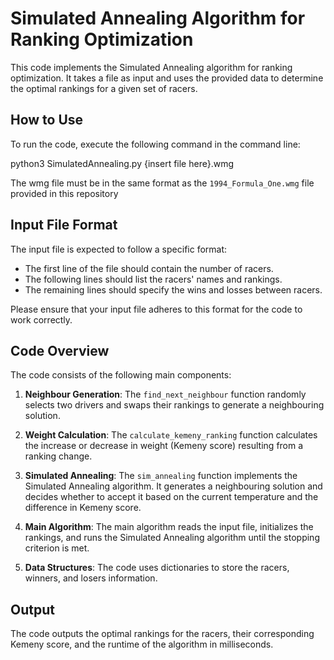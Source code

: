 # Simulated Annealing Algorithm for Ranking Optimization

This code implements the Simulated Annealing algorithm for ranking optimization. It takes a file as input and uses the provided data to determine the optimal rankings for a given set of racers.

## How to Use

To run the code, execute the following command in the command line:

python3 SimulatedAnnealing.py {insert file here}.wmg

The wmg file must be in the same format as the `1994_Formula_One.wmg` file provided in this repository

## Input File Format

The input file is expected to follow a specific format:

- The first line of the file should contain the number of racers.
- The following lines should list the racers' names and rankings.
- The remaining lines should specify the wins and losses between racers.

Please ensure that your input file adheres to this format for the code to work correctly.

## Code Overview

The code consists of the following main components:

1. **Neighbour Generation**: The `find_next_neighbour` function randomly selects two drivers and swaps their rankings to generate a neighbouring solution.

2. **Weight Calculation**: The `calculate_kemeny_ranking` function calculates the increase or decrease in weight (Kemeny score) resulting from a ranking change.

3. **Simulated Annealing**: The `sim_annealing` function implements the Simulated Annealing algorithm. It generates a neighbouring solution and decides whether to accept it based on the current temperature and the difference in Kemeny score.

4. **Main Algorithm**: The main algorithm reads the input file, initializes the rankings, and runs the Simulated Annealing algorithm until the stopping criterion is met.

5. **Data Structures**: The code uses dictionaries to store the racers, winners, and losers information.

## Output

The code outputs the optimal rankings for the racers, their corresponding Kemeny score, and the runtime of the algorithm in milliseconds.

